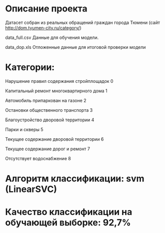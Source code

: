 # Описание проекта

Датасет собран из реальных обращений граждан города Тюмени (сайт http://dom.tyumen-city.ru/category/)

data_full.csv Данные для обучения модели. 

data_dop.xls Отложенные данные для итоговой проверки модели


# Категории:
Нарушение правил содержания стройплощадок 0

Капитальный ремонт многоквартирного дома 1

Автомобиль припаркован на газоне 2

Остановки общественного транспорта 3

Благоустройство дворовой территории 4

Парки и скверы 5

Текущее содержание дворовой территории 6

Текущее содержание дорог и ремонт 7

Отсутствует водоснабжение 8


# Алгоритм классификации: svm (LinearSVC)

# Качество классификации на обучающей выборке: 92,7%
